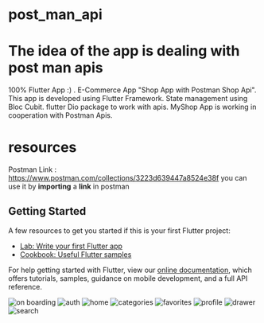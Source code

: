 # post_man_api
# The idea of the app is dealing with post man apis
100% Flutter App :) .
E-Commerce App "Shop App with Postman Shop Api".
This app is developed using Flutter Framework.
State management using Bloc Cubit.
flutter Dio package to work with apis.
MyShop App is working in cooperation with Postman Apis.

# resources
Postman Link : https://www.postman.com/collections/3223d639447a8524e38f
you can use it by **importing** a **link** in postman

## Getting Started
A few resources to get you started if this is your first Flutter project:

- [Lab: Write your first Flutter app](https://flutter.dev/docs/get-started/codelab)
- [Cookbook: Useful Flutter samples](https://flutter.dev/docs/cookbook)

For help getting started with Flutter, view our
[online documentation](https://flutter.dev/docs), which offers tutorials,
samples, guidance on mobile development, and a full API reference.

![on boarding](https://user-images.githubusercontent.com/61433385/130373658-f3502774-8fc1-4793-9cdf-960e7f6fb878.png)
![auth](https://user-images.githubusercontent.com/61433385/130373643-426fd628-3efd-46db-a4be-9f3d5ffe8b8d.png)
![home](https://user-images.githubusercontent.com/61433385/130373649-c2e86305-c1f5-44d1-a769-17474273438e.png)
![categories](https://user-images.githubusercontent.com/61433385/130373670-dffcc20e-61f3-474b-87f7-9c0fa15f39f0.png)
![favorites](https://user-images.githubusercontent.com/61433385/130373672-954c31b1-80e3-4d53-9ecd-1163ebbd6c28.png)
![profile](https://user-images.githubusercontent.com/61433385/130373679-e0a0f296-e3e1-4a10-ae3c-dcf14cc11905.png)
![drawer](https://user-images.githubusercontent.com/61433385/130373690-c843b37c-6ca1-453a-b9ee-2d87143b0c97.png)
![search](https://user-images.githubusercontent.com/61433385/130373693-21c4a05f-f286-4291-9f5e-9c96078e7a67.png)


